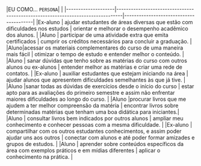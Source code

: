 |EU COMO... `PERSONA`|          |
|--------------------|--------------------------------------------------------------------------------|----------------------------------------|
|Ex-aluno | ajudar estudantes de áreas diversas que estão com dificuldades nos estudos  | orientar e melhorar o desempenho acadêmico dos alunos. |
|Aluno | participar de uma atividade extra que emita certificados  | cumprir os créditos necessários para concluir a graduação.  |
|Aluno|acessar os materiais complementares do curso de uma maneira mais fácil  | otimizar o tempo de estudo e entender melhor o conteúdo.  |
|Aluno | sanar dúvidas que tenho sobre as matérias do curso com outros alunos ou ex-alunos   | entender melhor as matérias e criar uma rede de contatos. |
|Ex-aluno | auxiliar estudantes que estejam iniciando na área  | ajudar alunos que apresentem dificuldades semelhantes às que já tive. |
|Aluno |sanar todas as dúvidas de exercícios desde o início do curso | estar apto para as avaliações do primeiro semestre e assim não enfrentar maiores dificuldades ao longo do curso. |
|Aluno |procurar livros que me ajudem a ter melhor compreensão da matéria  | encontrar livros sobre determinadas matérias que tenham uma boa didática para iniciantes.|
|Aluno | consultar livros bem indicados por outros alunos   | ampliar meu conhecimento e conhecer pessoas com a mesma dificuldade. |
|Ex-aluno | compartilhar com os outros estudantes conhecimentos, e assim poder ajudar uns aos outros  | conectar com alunos e até poder formar amizades e grupos de estudos. |
|Aluno | aprender sobre conteúdos específicos da área com exemplos práticos e em mídias diferentes  | aplicar o conhecimento na prática.  |



